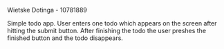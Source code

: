 Wietske Dotinga - 10781889
    
Simple todo app. User enters one todo which appears on the screen after hitting the submit button. After finishing
the todo the user preshes the finished button and the todo disappears.

